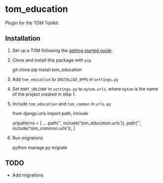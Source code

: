 # tom_education

Plugin for the TOM Toolkit.

## Installation

1. Set up a TOM following the [getting started guide](https://tomtoolkit.github.io/docs/getting_started).

1. Clone and install this package with `pip`

    git clone <this repo>
    pip install tom_education

1. Add `tom_education` to `INSTALLED_APPS` in `settings.py`

1. Set `ROOT_URLCONF` in `settings.py` to `mytom.urls`, where `mytom` is the
   name of the project created in step 1.

1. Include `tom_education` and `tom_common` in `urls.py`

    from django.urls import path, include

    urlpatterns = [
        ...
        path('', include('tom_education.urls')),
        path('', include('tom_common.urls')),
    ]

1. Run migrations

    python manage.py migrate

## TODO

* Add migrations
